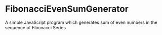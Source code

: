 # FibonacciEvenSumGenerator
A simple JavaScript program which generates sum of even numbers in the sequence of Fibonacci Series 
